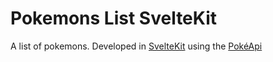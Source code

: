 # Pokemons List SvelteKit
A list of pokemons. Developed in [SvelteKit](https://kit.svelte.dev) using the [PokéApi](https://pokeapi.co)